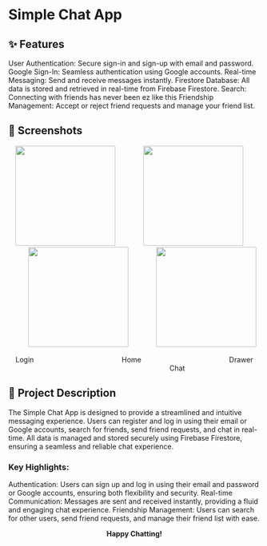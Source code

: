<h1>Simple Chat App</h1>

<h2>✨ Features</h2>
User Authentication: Secure sign-in and sign-up with email and password.
Google Sign-In: Seamless authentication using Google accounts.
Real-time Messaging: Send and receive messages instantly.
Firestore Database: All data is stored and retrieved in real-time from Firebase Firestore.
Search: Connecting with friends has never been ez like this
Friendship Management: Accept or reject friend requests and manage your friend list.
<h2>📸 Screenshots</h2>

<p align="center">
  <img src="https://github.com/Kaiwon9912/Simple_Chat/assets/104026145/67b58cb5-ecea-4d7f-8a45-36cb7629fbb0" width="200" style="margin-right: 20px;" />
 &emsp;&emsp;
  <img src="https://github.com/Kaiwon9912/Simple_Chat/assets/104026145/d06ac1ba-8cfe-465f-bfe8-e8999bf08e9a" width="200" style="margin-right: 20px;" />
 &emsp;&emsp;
  <img src="https://github.com/Kaiwon9912/Simple_Chat/assets/104026145/12735ab4-1f5a-48d1-b6a0-3f77984978a3" width="200" style="margin-right: 20px;" />
  &emsp;&emsp;
  <img src="https://github.com/Kaiwon9912/Simple_Chat/assets/104026145/2c444e23-585b-4666-ba7e-f0f6439ff0bf" width="200" />
</p>
<p align="center">
  Login  &emsp;&emsp;&emsp;&emsp;&emsp;&emsp;&emsp;&emsp;&emsp;&emsp;&emsp;&emsp; Home &emsp;&emsp;&emsp;&emsp;&emsp;&emsp;&emsp;&emsp; &emsp;&emsp;&emsp;&emsp;Drawer &emsp;&emsp;&emsp;&emsp;&emsp;&emsp;&emsp;&emsp;&emsp;&emsp;&emsp;&emsp; Chat
</p>


<h2>📖 Project Description</h2>
The Simple Chat App is designed to provide a streamlined and intuitive messaging experience. Users can register and log in using their email or Google accounts, search for friends, send friend requests, and chat in real-time. All data is managed and stored securely using Firebase Firestore, ensuring a seamless and reliable chat experience.

<h3>Key Highlights:</h3>
Authentication: Users can sign up and log in using their email and password or Google accounts, ensuring both flexibility and security.
Real-time Communication: Messages are sent and received instantly, providing a fluid and engaging chat experience.
Friendship Management: Users can search for other users, send friend requests, and manage their friend list with ease.


<p align="center">
  <b>Happy Chatting!</b>
</p>
